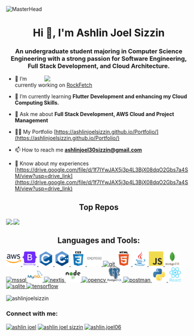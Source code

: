 ![MasterHead]([https://camo.githubusercontent.com/c9dd8184acce8b199a8d717cdb2c10dd89e850128b86279978b95451e18c6da7/68747470733a2f2f7172616e676572732e636f6d2f77702d636f6e74656e742f75706c6f6164732f323032312f30392f42616e6e65722d496e74726f64756374696f6e2d746f2d33442d416e696d6174696f6e2e706e67](https://www.google.com/url?sa=i&url=https%3A%2F%2Fgithub.com%2Fmohamednageh7%2Fmohamednageh7&psig=AOvVaw21x_ZqeWJ5584qjII5PCg9&ust=1727197068753000&source=images&cd=vfe&opi=89978449&ved=0CBQQjRxqFwoTCOjvm8fE2YgDFQAAAAAdAAAAABAY))

<h1 align="center">Hi 👋, I'm Ashlin Joel Sizzin</h1>
<h3 align="center">An undergraduate student majoring in Computer Science Engineering with a strong passion for Software Engineering, Full Stack Development, and Cloud Architecture.</h3>

<img align="right" width="400" src="https://media.licdn.com/dms/image/v2/C4E12AQHohaaJm6qNNw/article-cover_image-shrink_423_752/article-cover_image-shrink_423_752/0/1630526455370?e=1729728000&v=beta&t=7FWgstzyYYPcfJ6S6pkAI30dY5zPskeN0Tz54OYqB7k" >

- 🔭 I’m currently working on [RockFetch](https://github.com/AshlinJoelSizzin/RockFetch)

- 🌱 I’m currently learning **Flutter Development and enhancing my Cloud Computing Skills.**

- 💬 Ask me about **Full Stack Development, AWS Cloud and Project Management**

- 👨‍💻 My Portfolio [https://ashlinjoelsizzin.github.io/Portfolio/](https://ashlinjoelsizzin.github.io/Portfolio/)

- 📫 How to reach me **ashlinjoel30sizzin@gmail.com**

- 📄 Know about my experiences [https://drive.google.com/file/d/1f7IYwJAX5j3p4L3BjX08dqO2Gbs7a4SM/view?usp=drive_link](https://drive.google.com/file/d/1f7IYwJAX5j3p4L3BjX08dqO2Gbs7a4SM/view?usp=drive_link)

<h2 align="center">Top Repos</h2>
<a href="https://github.com/AshlinJoelSizzin/RockFetch">
  <img align="center" src="https://github-readme-stats.vercel.app/api/pin/?username=AshlinJoelSizzin&repo=RockFetch&theme=dracula&show_owner=true" />
</a>       
<a href="https://github.com/AshlinJoelSizzin/HawkAi">
  <img align="center" src="https://github-readme-stats.vercel.app/api/pin/?username=AshlinJoelSizzin&repo=HawkAI&theme=dracula&show_owner=true" />
</a>             


<h2 align="center">Languages and Tools:</h2>
<p align="left"> <a href="https://aws.amazon.com" target="_blank" rel="noreferrer"> <img src="https://raw.githubusercontent.com/devicons/devicon/master/icons/amazonwebservices/amazonwebservices-original-wordmark.svg" alt="aws" width="40" height="40"/> </a> <a href="https://getbootstrap.com" target="_blank" rel="noreferrer"> <img src="https://raw.githubusercontent.com/devicons/devicon/master/icons/bootstrap/bootstrap-plain-wordmark.svg" alt="bootstrap" width="40" height="40"/> </a> <a href="https://www.cprogramming.com/" target="_blank" rel="noreferrer"> <img src="https://raw.githubusercontent.com/devicons/devicon/master/icons/c/c-original.svg" alt="c" width="40" height="40"/> </a> <a href="https://www.w3schools.com/cpp/" target="_blank" rel="noreferrer"> <img src="https://raw.githubusercontent.com/devicons/devicon/master/icons/cplusplus/cplusplus-original.svg" alt="cplusplus" width="40" height="40"/> </a> <a href="https://www.w3schools.com/css/" target="_blank" rel="noreferrer"> <img src="https://raw.githubusercontent.com/devicons/devicon/master/icons/css3/css3-original-wordmark.svg" alt="css3" width="40" height="40"/> </a> <a href="https://expressjs.com" target="_blank" rel="noreferrer"> <img src="https://raw.githubusercontent.com/devicons/devicon/master/icons/express/express-original-wordmark.svg" alt="express" width="40" height="40"/> </a> <a href="https://git-scm.com/" target="_blank" rel="noreferrer"> <img src="https://www.vectorlogo.zone/logos/git-scm/git-scm-icon.svg" alt="git" width="40" height="40"/> </a> <a href="https://www.w3.org/html/" target="_blank" rel="noreferrer"> <img src="https://raw.githubusercontent.com/devicons/devicon/master/icons/html5/html5-original-wordmark.svg" alt="html5" width="40" height="40"/> </a> <a href="https://www.java.com" target="_blank" rel="noreferrer"> <img src="https://raw.githubusercontent.com/devicons/devicon/master/icons/java/java-original.svg" alt="java" width="40" height="40"/> </a> <a href="https://developer.mozilla.org/en-US/docs/Web/JavaScript" target="_blank" rel="noreferrer"> <img src="https://raw.githubusercontent.com/devicons/devicon/master/icons/javascript/javascript-original.svg" alt="javascript" width="40" height="40"/> </a> <a href="https://www.mongodb.com/" target="_blank" rel="noreferrer"> <img src="https://raw.githubusercontent.com/devicons/devicon/master/icons/mongodb/mongodb-original-wordmark.svg" alt="mongodb" width="40" height="40"/> </a> <a href="https://www.microsoft.com/en-us/sql-server" target="_blank" rel="noreferrer"> <img src="https://www.svgrepo.com/show/303229/microsoft-sql-server-logo.svg" alt="mssql" width="40" height="40"/> </a> <a href="https://www.mysql.com/" target="_blank" rel="noreferrer"> <img src="https://raw.githubusercontent.com/devicons/devicon/master/icons/mysql/mysql-original-wordmark.svg" alt="mysql" width="40" height="40"/> </a> <a href="https://nextjs.org/" target="_blank" rel="noreferrer"> <img src="https://cdn.worldvectorlogo.com/logos/nextjs-2.svg" alt="nextjs" width="40" height="40"/> </a> <a href="https://nodejs.org" target="_blank" rel="noreferrer"> <img src="https://raw.githubusercontent.com/devicons/devicon/master/icons/nodejs/nodejs-original-wordmark.svg" alt="nodejs" width="40" height="40"/> </a> <a href="https://opencv.org/" target="_blank" rel="noreferrer"> <img src="https://www.vectorlogo.zone/logos/opencv/opencv-icon.svg" alt="opencv" width="40" height="40"/> </a> <a href="https://www.postgresql.org" target="_blank" rel="noreferrer"> <img src="https://raw.githubusercontent.com/devicons/devicon/master/icons/postgresql/postgresql-original-wordmark.svg" alt="postgresql" width="40" height="40"/> </a> <a href="https://postman.com" target="_blank" rel="noreferrer"> <img src="https://www.vectorlogo.zone/logos/getpostman/getpostman-icon.svg" alt="postman" width="40" height="40"/> </a> <a href="https://www.python.org" target="_blank" rel="noreferrer"> <img src="https://raw.githubusercontent.com/devicons/devicon/master/icons/python/python-original.svg" alt="python" width="40" height="40"/> </a> <a href="https://reactjs.org/" target="_blank" rel="noreferrer"> <img src="https://raw.githubusercontent.com/devicons/devicon/master/icons/react/react-original-wordmark.svg" alt="react" width="40" height="40"/> </a> <a href="https://www.sqlite.org/" target="_blank" rel="noreferrer"> <img src="https://www.vectorlogo.zone/logos/sqlite/sqlite-icon.svg" alt="sqlite" width="40" height="40"/> </a> <a href="https://www.tensorflow.org" target="_blank" rel="noreferrer"> <img src="https://www.vectorlogo.zone/logos/tensorflow/tensorflow-icon.svg" alt="tensorflow" width="40" height="40"/> </a> </p>



<p><img align="center" src="https://github-readme-stats.vercel.app/api/top-langs?username=ashlinjoelsizzin&show_icons=true&locale=en&layout=compact" alt="ashlinjoelsizzin" /></p>

<h3 align="left">Connect with me:</h3>
<p align="left">
<a href="https://linkedin.com/in/ashlin joel" target="blank"><img align="center" src="https://raw.githubusercontent.com/rahuldkjain/github-profile-readme-generator/master/src/images/icons/Social/linked-in-alt.svg" alt="ashlin joel" height="30" width="40" /></a>
<a href="https://fb.com/ashlin joel sizzin" target="blank"><img align="center" src="https://raw.githubusercontent.com/rahuldkjain/github-profile-readme-generator/master/src/images/icons/Social/facebook.svg" alt="ashlin joel sizzin" height="30" width="40" /></a>
<a href="https://instagram.com/ashlin.joel06" target="blank"><img align="center" src="https://raw.githubusercontent.com/rahuldkjain/github-profile-readme-generator/master/src/images/icons/Social/instagram.svg" alt="ashlin.joel06" height="30" width="40" /></a>
</p>
